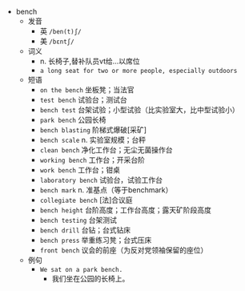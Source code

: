 - bench
  - 发音
    - 英 `/ben(t)ʃ/`
    - 美 `/bɛntʃ/`
  - 词义
    - n. 长椅子,替补队员vt给…以席位
    - `a long seat for two or more people, especially outdoors`
  - 短语
    - `on the bench` 坐板凳；当法官 
    - `test bench` 试验台；测试台 
    - `bench test` 台架试验；小型试验（比实验室大，比中型试验小） 
    - `park bench` 公园长椅 
    - `bench blasting` 阶梯式爆破[采矿] 
    - `bench scale` n. 实验室规模；台秤 
    - `clean bench` 净化工作台；无尘无菌操作台 
    - `working bench` 工作台；开采台阶 
    - `work bench` 工作台；钳桌 
    - `laboratory bench` 试验台，试验工作台 
    - `bench mark` n. 准基点（等于benchmark） 
    - `collegiate bench` [法]合议庭 
    - `bench height` 台阶高度；工作台高度；露天矿阶段高度 
    - `bench testing` 台架测试 
    - `bench drill` 台钻；台式钻床 
    - `bench press` 举重练习凳；台式压床 
    - `front bench` 议会的前座（为反对党领袖保留的座位） 
  - 例句
    - `We sat on a park bench.`
      - 我们坐在公园的长椅上。


